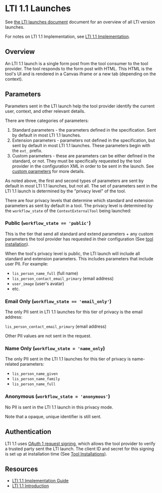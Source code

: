 # LTI 1.1 Launches
See [the LTI launches document](./03_lti_launches.md) document for an overview of all LTI version launches.

For notes on LTI 1.1 Implementation, see [LTI 1.1 Implementation](./09_lti_1_1_implementation).
## Overview
An LTI 1.1 launch is a single form post from the tool consumer to the tool provider. The tool responds to the form post with HTML. This HTML is the tool's UI and is rendered in a Canvas iframe or a new tab (depending on the context).

## Parameters
Parameters sent in the LTI launch help the tool provider identify the current user, context, and other relevant details.

There are three categories of parameters:
1. Standard parameters - the parameters defined in the specification. Sent by default in most LTI 1.1 launches.
2. Extension parameters - parameters not defined in the specification, but sent by default in most LTI 1.1 launches. These parameters begin with the `ext_` prefix.
3. Custom parameters - these are parameters can be either defined in the standard, or not. They must be specifically requested by the tool provider in the configuration XML in order to be sent in the launch. See [custom parameters](./08_custom_parameters.md) for more details.

As noted above, the first and second types of parameters are sent by default in _most_ LTI 1.1 launches, but not all. The set of parameters sent in the LTI 1.1 launch is determined by the "privacy level" of the tool.

There are four privacy levels that determine which standard and extension parameters as sent by default in a tool. The privacy level is determined by the `workflow_state` of the `ContextExternalTool` being launched:

### Public (`workflow_state == 'public'`)
This is the tier that send all standard and extend parameters + any custom parameters the tool provider has requested in their configuration (See [tool installation](./02_tool_installation.md)).

When the tool's privacy level is public, the LTI launch will include all standard and extension parameters. This includes parameters that include user PII. For example:

- `lis_person_name_full` (full name)
- `lis_person_contact_email_primary` (email address)
- `user_image` (user's avatar)
- etc.

### Email Only (`workflow_state == 'email_only'`)
The only PII sent in LTI 1.1 launches for this tier of privacy is the email address:

`lis_person_contact_email_primary` (email address)

Other PII values are not sent in the request.

### Name Only (`workflow_state = 'name_only`)
The only PII sent in the LTI 1.1 launches for this tier of privacy is name-related parameters:
- `lis_person_name_given`
- `lis_person_name_family`
- `lis_person_name_full`

### Anonymous (`workflow_state = 'anonymous'`)
No PII is sent in the LTI 1.1 launch in this privacy mode.

Note that a opaque, unique identifier is still sent.

## Authentication
LTI 1.1 uses [OAuth 1 request signing](https://oauth1.wp-api.org/docs/basics/Signing.html), which allows the tool provider to verify a trusted party sent the LTI launch. The client ID and secret for this signing is set up at installation time (See [Tool Installations](./02_tool_installation.md)).

## Resources
- [LTI 1.1 Implementation Guide](https://www.imsglobal.org/specs/ltiv1p1/implementation-guide)
- [LTI 1.1 Introduction](https://www.eduappcenter.com/docs/basics/index)